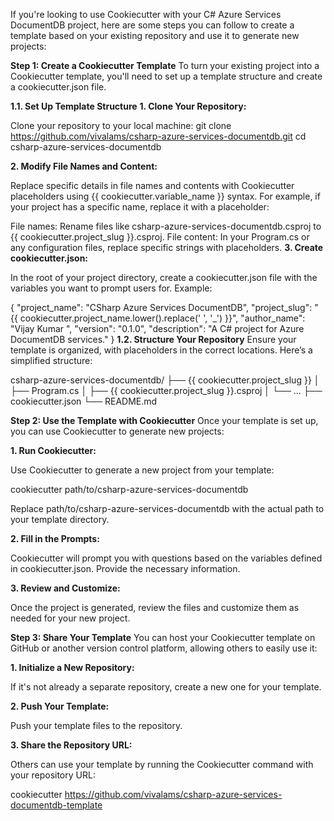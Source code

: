 If you're looking to use Cookiecutter with your C# Azure Services DocumentDB project, here are some steps you can follow to create a template based on your existing repository and use it to generate new projects:

**Step 1: Create a Cookiecutter Template**
To turn your existing project into a Cookiecutter template, you'll need to set up a template structure and create a cookiecutter.json file.

**1.1. Set Up Template Structure**
**1. Clone Your Repository:**

Clone your repository to your local machine:
git clone https://github.com/vivalams/csharp-azure-services-documentdb.git
cd csharp-azure-services-documentdb

**2. Modify File Names and Content:**

Replace specific details in file names and contents with Cookiecutter placeholders using {{ cookiecutter.variable_name }} syntax. For example, if your project has a specific name, replace it with a placeholder:

File names: Rename files like csharp-azure-services-documentdb.csproj to {{ cookiecutter.project_slug }}.csproj.
File content: In your Program.cs or any configuration files, replace specific strings with placeholders.
**3. Create cookiecutter.json:**

In the root of your project directory, create a cookiecutter.json file with the variables you want to prompt users for. Example:

{
    "project_name": "CSharp Azure Services DocumentDB",
    "project_slug": "{{ cookiecutter.project_name.lower().replace(' ', '_') }}",
    "author_name": "Vijay Kumar ",
    "version": "0.1.0",
    "description": "A C# project for Azure DocumentDB services."
}
**1.2. Structure Your Repository**
Ensure your template is organized, with placeholders in the correct locations. Here’s a simplified structure:

csharp-azure-services-documentdb/
├── {{ cookiecutter.project_slug }}
│   ├── Program.cs
│   ├── {{ cookiecutter.project_slug }}.csproj
│   └── ...
├── cookiecutter.json
└── README.md

**Step 2: Use the Template with Cookiecutter**
Once your template is set up, you can use Cookiecutter to generate new projects:

**1. Run Cookiecutter:**

Use Cookiecutter to generate a new project from your template:

cookiecutter path/to/csharp-azure-services-documentdb

Replace path/to/csharp-azure-services-documentdb with the actual path to your template directory.

**2. Fill in the Prompts:**

Cookiecutter will prompt you with questions based on the variables defined in cookiecutter.json. Provide the necessary information.

**3. Review and Customize:**

Once the project is generated, review the files and customize them as needed for your new project.

**Step 3: Share Your Template**
You can host your Cookiecutter template on GitHub or another version control platform, allowing others to easily use it:

**1. Initialize a New Repository:**

If it's not already a separate repository, create a new one for your template.

**2. Push Your Template:**

Push your template files to the repository.

**3. Share the Repository URL:**

Others can use your template by running the Cookiecutter command with your repository URL:

cookiecutter https://github.com/vivalams/csharp-azure-services-documentdb-template

